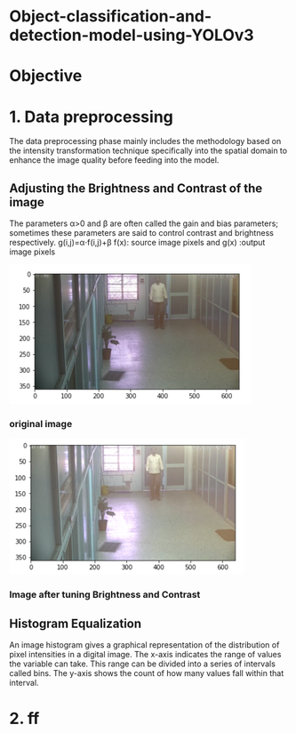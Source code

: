 # Object-classification-and-detection-model-using-YOLOv3

# Objective 
# 1. Data preprocessing 
The data preprocessing phase mainly includes the methodology based on the intensity transformation technique specifically into the spatial domain to enhance the image quality before feeding into the model.

## Adjusting the Brightness and Contrast of the image
The parameters α>0 and β are often called the gain and bias parameters; sometimes these parameters are said to control contrast and brightness respectively.
		g(i,j)=α⋅f(i,j)+β 
    f(x): source image pixels and g(x) :output image pixels


![alt text](https://github.com/gouravbarkle/Object-classification-and-detection-model-using-YOLOv3/blob/main/Image%20metadata/original.png)

### original image 

  
![alt text](https://github.com/gouravbarkle/Object-classification-and-detection-model-using-YOLOv3/blob/main/Image%20metadata/original%20after%20enhancement.png)

### Image after tuning Brightness and Contrast

## Histogram Equalization
An image histogram gives a graphical representation of the distribution of pixel intensities in a digital image.
The x-axis indicates the range of values the variable can take. This range can be divided into a series of intervals called bins. 
The y-axis shows the count of how many values fall within that interval.



# 2. ff
